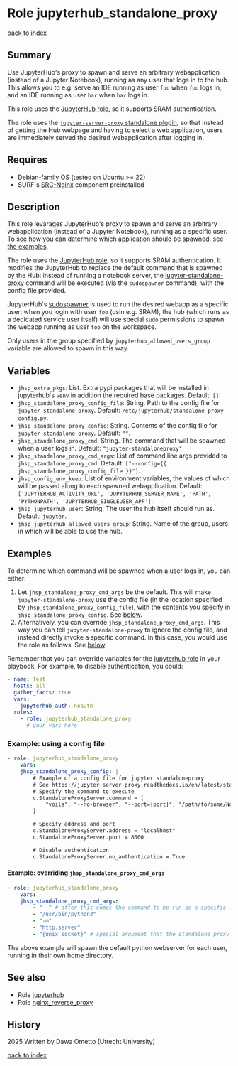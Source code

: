 # Role jupyterhub_standalone_proxy
[back to index](../index.md#Roles)

## Summary

Use JupyterHub's proxy to spawn and serve an arbitrary webapplication (instead of a Jupyter Notebook), running as any user that logs in to the hub. This allows you to e.g. serve an IDE running as user `foo` when `foo` logs in, and an IDE running as user `bar` when `bar` logs in.

This role uses the [JupyterHub role](./jupyterhub.md), so it supports SRAM authentication.

The role uses the [`jupyter-server-proxy` standalone plugin](https://jupyter-server-proxy.readthedocs.io/en/latest/standalone.html), so that instead of getting the Hub webpage and having to select a web application, users are immediately served the desired webapplication after logging in.

## Requires

- Debian-family OS (tested on Ubuntu >= 22)
- SURF's [SRC-Nginx](https://gitlab.com/rsc-surf-nl/plugins/plugin-nginx) component preinstalled

## Description

This role levarages JupyterHub's proxy to spawn and serve an arbitrary webapplication (instead of a Jupyter Notebook), running as a specific user. To see how you can determine which application should be spawned, see [the examples](#examples).

The role uses the [JupyterHub role](./jupyterhub.md), so it supports SRAM authentication. It modifies the JupyterHub to replace the default command that is spawned by the Hub: instead of running a notebook server, the [jupyter-standalone-proxy](https://jupyter-server-proxy.readthedocs.io/en/latest/standalone.html) command will be executed (via the `sudospawner` command), with the config file provided.

JupyterHub's [sudospawner](https://github.com/jupyterhub/sudospawner) is used to run the desired webapp as a specific user: when you login with user `foo` (usin e.g. SRAM), the hub (which runs as a dedicated service user itself) will use special `sudo` permissions to spawn the webapp running as user `foo` on the workspace.

Only users in the group specified by `jupyterhub_allowed_users_group` variable are allowed to spawn in this way.

## Variables

- `jhsp_extra_pkgs`: List. Extra pypi packages that will be installed in jupyterhub's `venv` in addition the required base packages. Default: `[]`.
- `jhsp_standalone_proxy_config_file`: String. Path to the config file for `jupyter-standalone-proxy`. Default: `/etc/jupyterhub/standalone-proxy-config.py`.
- `jhsp_standalone_proxy_config`:  String. Contents of the config file for `jupyter-standalone-proxy`.  Default: `""`.
- `jhsp_standalone_proxy_cmd`: String. The command that will be spawned when a user logs in. Default: `"jupyter-standaloneproxy"`.
- `jhsp_standalone_proxy_cmd_args`: List of command line args provided to `jhsp_standalone_proxy_cmd`. Default: `["--config={{ jhsp_standalone_proxy_config_file }}"]`.
- `jhsp_config_env_keep`: List of environment variables, the values of which will be passed along to each spawned webapplication. Default: `['JUPYTERHUB_ACTIVITY_URL', 'JUPYTERHUB_SERVER_NAME', 'PATH', 'PYTHONPATH', 'JUPYTERHUB_SINGLEUSER_APP']`.
- `jhsp_jupyterhub_user`: String. The user the hub itself should run as. Default: `jupyter`.
- `jhsp_jupyterhub_allowed_users_group`: String. Name of the group, users in which will be able to use the hub.

## Examples

To determine which command will be spawned when a user logs in, you can either:

1. Let  `jhsp_standalone_proxy_cmd_args` be the default. This will make `jupyter-standalone-proxy` use the config file (in the location specified by `jhsp_standalone_proxy_config_file`), with the contents you specify in `jhsp_standalone_proxy_config`. See [below](#example-using-a-config-file).
2. Alternatively, you can override `jhsp_standalone_proxy_cmd_args`. This way you can tell `jupyter-standalone-proxy` to ignore the config file, and instead directly invoke a specific command. In this case, you would use the role as follows. See [below](#example-overriding-jhsp_standalone_proxy_cmd_args).

Remember that you can override variables for the [jupyterhub role](./jupyterhub.md) in your playbook. For example, to disable authentication, you could:

```yaml
- name: Test
  hosts: all
  gather_facts: true
  vars:
    jupyterhub_auth: noauth
  roles:
    - role: jupyterhub_standalone_proxy
      # your vars here
```

### Example: using a config file

```yaml
- role: jupyterhub_standalone_proxy
    vars:
    jhsp_standalone_proxy_config: |
        # Example of a config file for jupyter standaloneproxy
        # See https://jupyter-server-proxy.readthedocs.io/en/latest/standalone.html
        # Specify the command to execute
        c.StandaloneProxyServer.command = [
            "voila", "--no-browser", "--port={port}", "/path/to/some/Notebook.ipynb"
        ]

        # Specify address and port
        c.StandaloneProxyServer.address = "localhost"
        c.StandaloneProxyServer.port = 8000

        # Disable authentication
        c.StandaloneProxyServer.no_authentication = True
```

#### Example: overriding `jhsp_standalone_proxy_cmd_args`

```yaml
- role: jupyterhub_standalone_proxy
    vars:
    jhsp_standalone_proxy_cmd_args:
        - "--" # after this comes the command to be run as a specific logged-in user
        - "/usr/bin/python3"
        - "-m"
        - "http.server"
        - "{unix_socket}" # special argument that the standalone proxy will replace with the location fo the unix socket for the specific user.
```

The above example will spawn the default python webserver for each user, running in their own home directory.

## See also

- Role [jupyterhub](./jupyterhub.md)
- Role [nginx_reverse_proxy](./nginx_reverse_proxy.md)

## History
2025 Written by Dawa Ometto (Utrecht University)

[back to index](../index.md#Roles)
